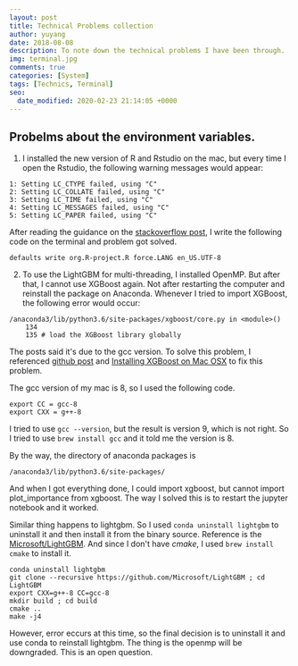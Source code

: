 ```yaml
---
layout: post
title: Technical Problems collection
author: yuyang
date: 2018-08-08
description: To note down the technical problems I have been through.
img: terminal.jpg
comments: true
categories: [System]
tags: [Technics, Terminal]
seo:
  date_modified: 2020-02-23 21:14:05 +0000
---
```


## Probelms about the environment variables.

1. I installed the new version of R and Rstudio on the mac, but every time I open the Rstudio, 
the following warning messages would appear:
```
1: Setting LC_CTYPE failed, using "C"
2: Setting LC_COLLATE failed, using "C"
3: Setting LC_TIME failed, using "C"
4: Setting LC_MESSAGES failed, using "C"
5: Setting LC_PAPER failed, using "C"
```
After reading the guidance on the [stackoverflow post](https://stackoverflow.com/questions/9689104/installing-r-on-mac-warning-messages-setting-lc-ctype-failed-using-c), I write the following code on the terminal and problem got solved.
```
defaults write org.R-project.R force.LANG en_US.UTF-8
```

2. To use the LightGBM for multi-threading, I installed OpenMP. But after that, I cannot use XGBoost again. Not after restarting the computer and reinstall the package on Anaconda. Whenever I tried to import XGBoost, the following error would occur:
```
/anaconda3/lib/python3.6/site-packages/xgboost/core.py in <module>()
    134 
    135 # load the XGBoost library globally
```
The posts said it's due to the gcc version. To solve this problem, I referenced [github post](https://github.com/dmlc/xgboost/issues/1442) and [Installing XGBoost on Mac OSX](https://www.ibm.com/developerworks/community/blogs/jfp/entry/Installing_XGBoost_on_Mac_OSX?lang=en) to fix this problem.

The gcc version of my mac is 8, so I used the following code.
```
export CC = gcc-8
export CXX = g++-8
```
I tried to use `gcc --version`, but the result is version 9, which is not right. So I tried to use `brew install gcc` and it told me the version is 8.

By the way, the directory of anaconda packages is 
```
/anaconda3/lib/python3.6/site-packages/
```

And when I got everything done, I could import xgboost, but cannot import plot_importance from xgboost. The way I solved this is to restart the jupyter notebook and it worked.

Similar thing happens to lightgbm. So I used `conda uninstall lightgbm` to uninstall it and then install it from the binary source. Reference is the [Microsoft/LightGBM](https://github.com/Microsoft/LightGBM/issues/1369). And since I don't have *cmake*, I used `brew install cmake` to install it.
```
conda uninstall lightgbm
git clone --recursive https://github.com/Microsoft/LightGBM ; cd LightGBM
export CXX=g++-8 CC=gcc-8
mkdir build ; cd build
cmake ..
make -j4
```
However, error eccurs at this time, so the final decision is to uninstall it and use conda to reinstall lightgbm. The thing is the openmp will be downgraded. This is an open question.
